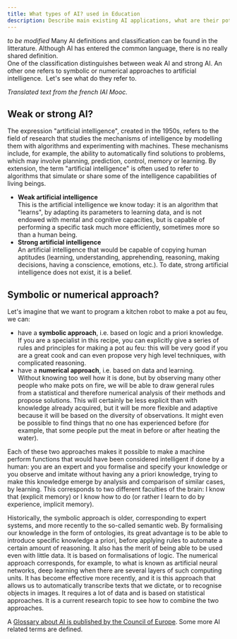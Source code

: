 ```yaml
---
title: What types of AI? used in Education 
description: Describe main existing AI applications, what are their potential or existing uses in Education
---
```


*to be modified*
Many AI definitions and classification can be found in the litterature. Although AI has entered the common language, there is no really shared definition.  
One of the classification distinguishes between weak AI and strong AI. An other one refers to symbolic or numerical approaches to artificial intelligence.  Let's see what do they refer to.

_Translated text from the french IAI Mooc._

Weak or strong AI?
------------------

The expression "artificial intelligence", created in the 1950s, refers to the field of research that studies the mechanisms of intelligence by modelling them with algorithms and experimenting with machines. These mechanisms include, for example, the ability to automatically find solutions to problems, which may involve planning, prediction, control, memory or learning. By extension, the term "artificial intelligence" is often used to refer to algorithms that simulate or share some of the intelligence capabilities of living beings.

*   **Weak artificial intelligence**  
    This is the artificial intelligence we know today: it is an algorithm that "learns", by adapting its parameters to learning data, and is not endowed with mental and cognitive capacities, but is capable of performing a specific task much more efficiently, sometimes more so than a human being.
*   **Strong artificial intelligence**  
    An artificial intelligence that would be capable of copying human aptitudes (learning, understanding, apprehending, reasoning, making decisions, having a conscience, emotions, etc.). To date, strong artificial intelligence does not exist, it is a belief.

Symbolic or numerical approach?
-------------------------------

Let's imagine that we want to program a kitchen robot to make a pot au feu, we can:

*   have a **symbolic approach**, i.e. based on logic and a priori knowledge.  
    If you are a specialist in this recipe, you can explicitly give a series of rules and principles for making a pot au feu: this will be very good if you are a great cook and can even propose very high level techniques, with complicated reasoning.
*   have a **numerical approach**, i.e. based on data and learning.  
    Without knowing too well how it is done, but by observing many other people who make pots on fire, we will be able to draw general rules from a statistical and therefore numerical analysis of their methods and propose solutions. This will certainly be less explicit than with knowledge already acquired, but it will be more flexible and adaptive because it will be based on the diversity of observations. It might even be possible to find things that no one has experienced before (for example, that some people put the meat in before or after heating the water).

Each of these two approaches makes it possible to make a machine perform functions that would have been considered intelligent if done by a human: you are an expert and you formalise and specify your knowledge or you observe and imitate without having any a priori knowledge, trying to make this knowledge emerge by analysis and comparison of similar cases, by learning. This corresponds to two different faculties of the brain: I know that (explicit memory) or I know how to do (or rather I learn to do by experience, implicit memory).  

Historically, the symbolic approach is older, corresponding to expert systems, and more recently to the so-called semantic web. By formalising our knowledge in the form of ontologies, its great advantage is to be able to introduce specific knowledge a priori, before applying rules to automate a certain amount of reasoning. It also has the merit of being able to be used even with little data. It is based on formalisations of logic. The numerical approach corresponds, for example, to what is known as artificial neural networks, deep learning when there are several layers of such computing units. It has become effective more recently, and it is this approach that allows us to automatically transcribe texts that we dictate, or to recognise objects in images. It requires a lot of data and is based on statistical approaches. It is a current research topic to see how to combine the two approaches.  


A [Glossary about AI is published by the Council of Europe](https://www.coe.int/en/web/artificial-intelligence/glossary). Some more AI related terms are defined.
